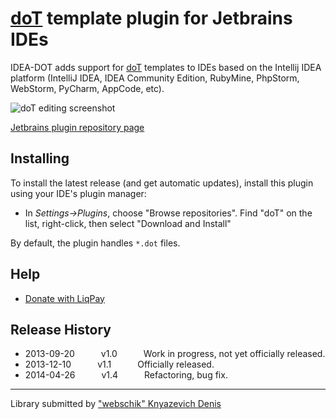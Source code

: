 # [doT](http://olado.github.io/doT/index.html) template plugin for Jetbrains IDEs

IDEA-DOT adds support for [doT](http://olado.github.io/doT/index.html) templates to IDEs based on the Intellij IDEA platform (IntelliJ IDEA, IDEA Community Edition, RubyMine, PhpStorm, WebStorm, PyCharm, AppCode, etc).

![doT editing screenshot](https://raw.githubusercontent.com/webschik/idea-doT/master/sample.png "doT editing")

[Jetbrains plugin repository page](http://plugins.jetbrains.com/plugin/7327)

## Installing
To install the latest release (and get automatic updates), install this plugin using your IDE's plugin manager:
* In _Settings->Plugins_, choose "Browse repositories".  Find "doT" on the list, right-click, then select "Download and Install"

By default, the plugin handles `*.dot` files.

## Help
* [Donate with LiqPay](https://www.liqpay.com/?do=clickNbuy&button=i67533662223)

## Release History

 * 2013-09-20   v1.0   Work in progress, not yet officially released.
 * 2013-12-10   v1.1   Officially released.
 * 2014-04-26   v1.4   Refactoring, bug fix.

---

Library submitted by ["webschik" Knyazevich Denis](https://www.liqpay.com/api/checkout?data=eyJ2ZXJzaW9uIjozLCJwdWJsaWNfa2V5IjoiaTY3NTMzNjYyMjIzIiwiYW1vdW50IjoiMSIsImN1cnJlbmN5IjoiVVNEIiwiZGVzY3JpcHRpb24iOiLQnNC%2B0Lkg0YLQvtCy0LDRgCIsInR5cGUiOiJkb25hdGUiLCJsYW5ndWFnZSI6ImVuIiwicGF5X3dheSI6ImNhcmQsbGlxcGF5LHByaXZhdDI0In0%3D&signature=hbopmxoSLT553Vm0HqQ1EpKPW9c%3D)
